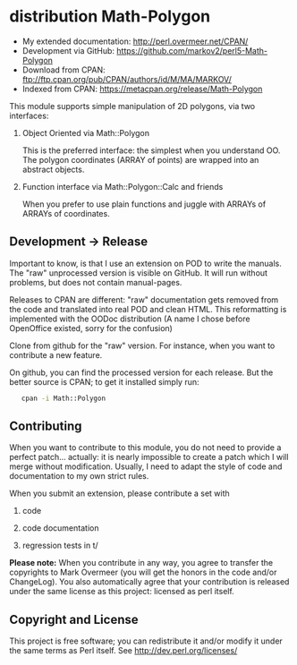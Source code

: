 # distribution Math-Polygon

  * My extended documentation: <http://perl.overmeer.net/CPAN/>
  * Development via GitHub: <https://github.com/markov2/perl5-Math-Polygon>
  * Download from CPAN: <ftp://ftp.cpan.org/pub/CPAN/authors/id/M/MA/MARKOV/>
  * Indexed from CPAN: <https://metacpan.org/release/Math-Polygon>

This module supports simple manipulation of 2D polygons, via two interfaces:

1. Object Oriented via Math::Polygon

   This is the preferred interface: the simplest when you understand OO.
   The polygon coordinates (ARRAY of points) are wrapped into an abstract
   objects.

2. Function interface via Math::Polygon::Calc and friends

   When you prefer to use plain functions and juggle with ARRAYs of ARRAYs
   of coordinates.

## Development &rarr; Release

Important to know, is that I use an extension on POD to write the manuals.
The "raw" unprocessed version is visible on GitHub.  It will run without
problems, but does not contain manual-pages.

Releases to CPAN are different: "raw" documentation gets removed from
the code and translated into real POD and clean HTML.  This reformatting
is implemented with the OODoc distribution (A name I chose before OpenOffice
existed, sorry for the confusion)

Clone from github for the "raw" version.  For instance, when you want
to contribute a new feature.

On github, you can find the processed version for each release.  But the
better source is CPAN; to get it installed simply run:

```sh
   cpan -i Math::Polygon
```

## Contributing

When you want to contribute to this module, you do not need to provide
a perfect patch... actually: it is nearly impossible to create a patch
which I will merge without modification.  Usually, I need to adapt the
style of code and documentation to my own strict rules.

When you submit an extension, please contribute a set with

1. code

2. code documentation

3. regression tests in t/

**Please note:**
When you contribute in any way, you agree to transfer the copyrights to
Mark Overmeer (you will get the honors in the code and/or ChangeLog).
You also automatically agree that your contribution is released under
the same license as this project: licensed as perl itself.

## Copyright and License

This project is free software; you can redistribute it and/or modify it
under the same terms as Perl itself.
See <http://dev.perl.org/licenses/>

